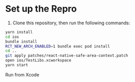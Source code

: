 # Set up the Repro

1. Clone this repository, then run the following commands:
```sh
yarn install
cd ios
bundle install
RCT_NEW_ARCH_ENABLED=1 bundle exec pod install
cd ..
git apply patches/react-native-safe-area-context.patch
open ios/TestLibs.xcworkspace
yarn start
```

Run from Xcode
